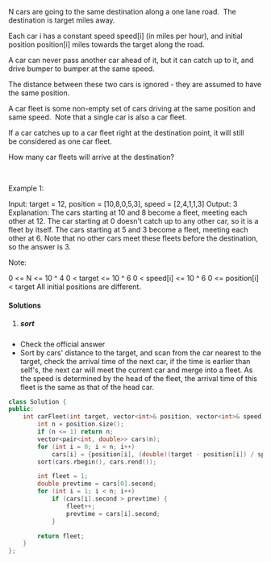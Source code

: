 N cars are going to the same destination along a one lane road.  The destination is target miles away.

Each car i has a constant speed speed[i] (in miles per hour), and initial position position[i] miles towards the target along the road.

A car can never pass another car ahead of it, but it can catch up to it, and drive bumper to bumper at the same speed.

The distance between these two cars is ignored - they are assumed to have the same position.

A car fleet is some non-empty set of cars driving at the same position and same speed.  Note that a single car is also a car fleet.

If a car catches up to a car fleet right at the destination point, it will still be considered as one car fleet.


How many car fleets will arrive at the destination?

 

Example 1:

Input: target = 12, position = [10,8,0,5,3], speed = [2,4,1,1,3]
Output: 3
Explanation:
The cars starting at 10 and 8 become a fleet, meeting each other at 12.
The car starting at 0 doesn't catch up to any other car, so it is a fleet by itself.
The cars starting at 5 and 3 become a fleet, meeting each other at 6.
Note that no other cars meet these fleets before the destination, so the answer is 3.

Note:

0 <= N <= 10 ^ 4
0 < target <= 10 ^ 6
0 < speed[i] <= 10 ^ 6
0 <= position[i] < target
All initial positions are different.

#### Solutions

1. ##### sort

- Check the official answer
- Sort by cars' distance to the target, and scan from the car nearest to the target, check the arrival time of the next car, if the time is earlier than self's, the next car will meet the current car and merge into a fleet. As the speed is determined by the head of the fleet, the arrival time of this fleet is the same as that of the head car.

```cpp
class Solution {
public:
    int carFleet(int target, vector<int>& position, vector<int>& speed) {
        int n = position.size();
        if (n <= 1) return n;
        vector<pair<int, double>> cars(n);
        for (int i = 0; i < n; i++)
            cars[i] = {position[i], (double)(target - position[i]) / speed[i]};
        sort(cars.rbegin(), cars.rend());

        int fleet = 1;
        double prevtime = cars[0].second;
        for (int i = 1; i < n; i++)
            if (cars[i].second > prevtime) {
                fleet++;
                prevtime = cars[i].second;
            }

        return fleet;
    }
};
```